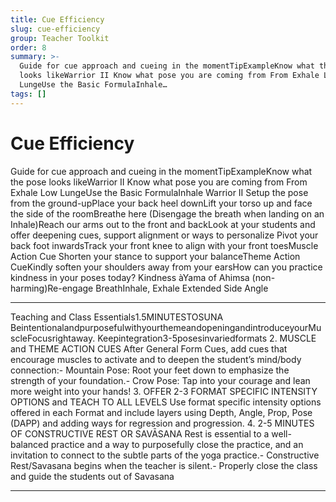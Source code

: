 ```yaml
---
title: Cue Efficiency
slug: cue-efficiency
group: Teacher Toolkit
order: 8
summary: >-
  Guide for cue approach and cueing in the momentTipExampleKnow what the pose
  looks likeWarrior II Know what pose you are coming from From Exhale Low
  LungeUse the Basic FormulaInhale…
tags: []
---
```

# Cue Efficiency

Guide for cue approach and cueing in the momentTipExampleKnow what the pose looks likeWarrior II Know what pose you are coming from From Exhale Low LungeUse the Basic FormulaInhale Warrior II Setup the pose from the ground-upPlace your back heel downLift your torso up and face the side of the roomBreathe here (Disengage the breath when landing on an Inhale)Reach our arms out to the front and backLook at your students and offer deepening cues, support alignment or ways to personalize Pivot your back foot inwardsTrack your front knee to align with your front toesMuscle Action Cue Shorten your stance to support your balanceTheme Action CueKindly soften your shoulders away from your earsHow can you practice kindness in your poses today? Kindness àYama of Ahimsa (non-harming)Re-engage BreathInhale, Exhale Extended Side Angle
- --

Teaching and Class Essentials1.5MINUTESTOSUNA BeintentionalandpurposefulwithyourthemeandopeningandintroduceyourMuscleFocusrightaway. Keepintegration3-5posesinvariedformats
2. MUSCLE and THEME ACTION CUES After General Form Cues, add cues that encourage muscles to activate and to deepen the student’s mind/body connection:- Mountain Pose: Root your feet down to emphasize the strength of your foundation.- Crow Pose: Tap into your courage and lean more weight into your hands!
3. OFFER 2-3 FORMAT SPECIFIC INTENSITY OPTIONS and TEACH TO ALL LEVELS Use format specific intensity options offered in each Format and include layers using Depth, Angle, Prop, Pose (DAPP) and adding ways for regression and progression. 4. 2-5 MINUTES OF CONSTRUCTIVE REST OR SAVĀSANA Rest is essential to a well-balanced practice and a way to purposefully close the practice, and an invitation to connect to the subtle parts of the yoga practice.- Constructive Rest/Savasana begins when the teacher is silent.- Properly close the class and guide the students out of Savasana
- --
